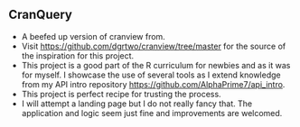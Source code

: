 ## CranQuery
- A beefed up version of cranview from.
- Visit https://github.com/dgrtwo/cranview/tree/master for the source of the inspiration for this project.
- This project is a good part of the R curriculum for newbies and as it was for myself. I showcase the use of several tools as I extend knowledge from my API intro repository https://github.com/AlphaPrime7/api_intro.
- This project is perfect recipe for trusting the process.
- I will attempt a landing page but I do not really fancy that. The application and logic seem just fine and improvements are welcomed.
